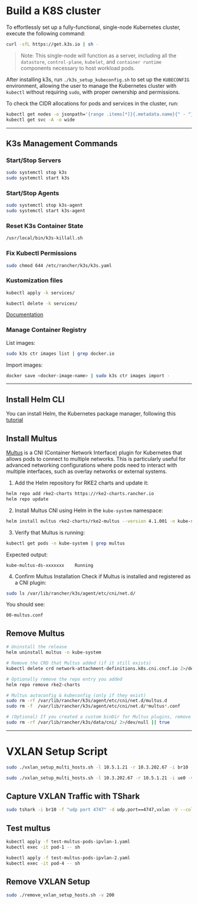 # Build a K8S cluster

To effortlessly set up a fully-functional, single-node Kubernetes cluster, execute the following command:
```bash
curl -sfL https://get.k3s.io | sh -
```
> Note: This single-node will function as a server, including all the `datastore`, `control-plane`, `kubelet`, and `container runtime` components necessary to host workload pods. 

After installing k3s, run `./k3s_setup_kubeconfig.sh` to set up the `KUBECONFIG` environment, allowing the user to manage the Kubernetes cluster with `kubectl` without requiring `sudo`, with proper ownership and permissions.

To check the CIDR allocations for pods and services in the cluster, run:
```bash
kubectl get nodes -o jsonpath='{range .items[*]}{.metadata.name}{" - "}{.spec.podCIDR}{"\n"}{end}'
kubectl get svc -A -o wide
```

---

## K3s Management Commands

### Start/Stop Servers
```bash
sudo systemctl stop k3s     
sudo systemctl start k3s     
```

### Start/Stop Agents
```bash
sudo systemctl stop k3s-agent     
sudo systemctl start k3s-agent   
```

### Reset K3s Container State
```bash
/usr/local/bin/k3s-killall.sh
```

### Fix Kubectl Permissions
```bash
sudo chmod 644 /etc/rancher/k3s/k3s.yaml
```

### Kustomization files 
```bash
kubectl apply -k services/

kubectl delete -k services/
```

[Documentation](https://kubectl.docs.kubernetes.io/references/kustomize/glossary/#kustomization)

### Manage Container Registry

List images:
```bash
sudo k3s ctr images list | grep docker.io   
```

Import images:
```bash
docker save <docker-image-name> | sudo k3s ctr images import - 
```

---

## Install Helm CLI

You can install Helm, the Kubernetes package manager, following this [tutorial](https://helm.sh/docs/intro/install/)

## Install Multus

[Multus](https://github.com/k8snetworkplumbingwg/multus-cni) is a CNI (Container Network Interface) plugin for Kubernetes that allows pods to connect to multiple networks. This is particularly useful for advanced networking configurations where pods need to interact with multiple interfaces, such as overlay networks or external systems.

1. Add the Helm repository for RKE2 charts and update it:
```bash
helm repo add rke2-charts https://rke2-charts.rancher.io
helm repo update
```

2. Install Multus CNI using Helm in the `kube-system` namespace:
```bash
helm install multus rke2-charts/rke2-multus --version 4.1.001 -n kube-system --kubeconfig ~/.kube/config --values multus-values.yaml
```

3. Verify that Multus is running:
```sh
kubectl get pods -n kube-system | grep multus
```

Expected output:
```
kube-multus-ds-xxxxxxx    Running
```

4. Confirm Multus Installation
Check if Multus is installed and registered as a CNI plugin:

```sh
sudo ls /var/lib/rancher/k3s/agent/etc/cni/net.d/
```

You should see:
```
00-multus.conf
```

## Remove Multus

```bash
# Uninstall the release
helm uninstall multus -n kube-system

# Remove the CRD that Multus added (if it still exists)
kubectl delete crd network-attachment-definitions.k8s.cni.cncf.io 2>/dev/null || true

# Optionally remove the repo entry you added
helm repo remove rke2-charts

# Multus autoconfig & kubeconfig (only if they exist)
sudo rm -rf /var/lib/rancher/k3s/agent/etc/cni/net.d/multus.d
sudo rm -f  /var/lib/rancher/k3s/agent/etc/cni/net.d/*multus*.conf

# (Optional) If you created a custom binDir for Multus plugins, remove it
sudo rm -rf /var/lib/rancher/k3s/data/cni/ 2>/dev/null || true
```

---

# VXLAN Setup Script

```sh
sudo ./vxlan_setup_multi_hosts.sh -l 10.5.1.21 -r 10.3.202.67 -i br10 -v 200 -p 4747 -a 172.20.50.1/24

sudo ./vxlan_setup_multi_hosts.sh -l 10.3.202.67 -r 10.5.1.21 -i ue0 -v 200 -p 4747 -a 172.20.50.2/24
```

## Capture VXLAN Traffic with TShark
```bash
sudo tshark -i br10 -f "udp port 4747" -d udp.port==4747,vxlan -V --color
```

## Test multus
```bash
kubectl apply -f test-multus-pods-ipvlan-1.yaml
kubectl exec -it pod-1 -- sh
```

```bash
kubectl apply -f test-multus-pods-ipvlan-2.yaml
kubectl exec -it pod-4 -- sh
```

## Remove VXLAN Setup

```sh
sudo ./remove_vxlan_setup_hosts.sh -v 200
```

